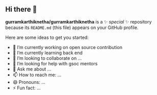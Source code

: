 ## Hi there 👋


**gurramkarthiknetha/gurramkarthiknetha** is a ✨ _special_ ✨ repository because its `README.md` (this file) appears on your GitHub profile.

Here are some ideas to get you started:

- 🔭 I’m currently working on open source contribution
- 🌱 I’m currently learning back end
- 👯 I’m looking to collaborate on ...
- 🤔 I’m looking for help with gsoc mentors
- 💬 Ask me about ...
- 📫 How to reach me: ...
- 😄 Pronouns: ...
- ⚡ Fun fact: ...

